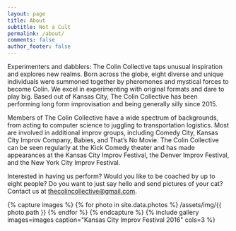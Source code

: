 ```yaml
---
layout: page
title: About
subtitle: Not a Cult
permalink: /about/
comments: false
author_footer: false
---
```

Experimenters and dabblers: The Colin Collective taps unusual inspiration and explores new realms. Born across the globe, eight diverse and unique individuals were summoned together by pheromones and mystical forces to become Colin. We excel in experimenting with original formats and dare to play big. Based out of Kansas City, The Colin Collective has been performing long form improvisation and being generally silly since 2015.

Members of The Colin Collective have a wide spectrum of backgrounds, from acting to computer science to juggling to transportation logistics. Most are involved in additional improv groups, including Comedy City, Kansas City Improv Company, Babies, and That’s No Movie. The Colin Collective can be seen regularly at the Kick Comedy theater and has made appearances at the Kansas City Improv Festival, the Denver Improv Festival, and the New York City Improv Festival.

Interested in having us perform? Would you like to be coached by up to eight people? Do you want to just say hello and send pictures of your cat? Contact us at [thecolincollective@gmail.com](mailto:thecolincollective@gmail.com).

{% capture images %}
    {% for photo in site.data.photos %}
    /assets/img/{{ photo.path }}
    {% endfor %}
{% endcapture %}
{% include gallery images=images caption="Kansas City Improv Festival 2016" cols=3 %}
